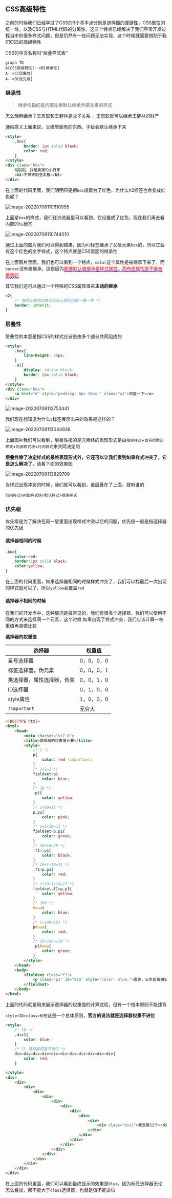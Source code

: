 ## CSS高级特性

之前的时候我们已经学过了CSS的3个基本点分别是选择器的便捷性，CSS属性的统一性，以及CSS与HTML代码的分离性，这三个特点已经解决了我们平常开发过程当中的很多样式问题，但是仍然有一些问题无法实现，这个时候就需要借助于我们CSS的高级特性

CSS的中文名称叫“层叠样式表”

```mermaid
graph TD
A[CSS高级特性]-->B[继承性]
A-->C[层叠性]
A-->D[优先级]
```

### 继承性

> 继承性指的是内部元素默认继承外部元素的样式

怎么理解继承？王思聪和王健林是父子关系 ，王思聪就可以继承王健林的财产

通俗意义上面来说，父级里面有的东西，子级会默认继承下来

```html
<style>
    .box{
        border: 2px solid black;
        color: red;
    }
</style>
<div class="box">
    啦啦啦，我是卖报的小行家
    <h2>不等天明去卖报</h2>
</div>
```

在上面的代码里面，我们明明只是把`box`设置为了红色，为什么h2标签也会变成红色呢？

![image-20220708110610995](assets/CSS高级特性/image-20220708110610995.png)

上面是`box`的样式，我们在浏览器里可以看到，它设置成了红色，现在我们再去看内部的`h2`标签

![image-20220708110744010](assets/CSS高级特性/image-20220708110744010.png)

 通过上面的图片我们可以得到结果，因为`h2`标签继承了父级元素`box`的，所以它会有这个红色的文字样式，这个特点就是CSS里面的继承性

在上面图片里面，我们也可以看到一个特点，`color`这个属性是被继承下来了，而`border`没有被继承，这是因为<span style="color:red;text-decoration:underline wavy blue">能够默认被继承是样式属性，而布局属性是不能被继承的</span>

其它我们还可以通过一个特殊的CSS属性值来**主动的继承**

```css
h2{
    /* 我想让我的边框与父级元素的边框一模一样 */
    border: inherit;
}
```

### 层叠性

层叠性的本意是指CSS的样式应该是由多个部分共同组成的

```html
<style>
    .box{
        line-height: 50px;
    }
    .a1{
        display: inline-block;
        border: 2px solid black;
    }
</style>
<div class="box">
    <a href="#" style="padding: 0px 10px;" class="a1">百度一下</a>
</div>
```

![image-20220708112753441](assets/CSS高级特性/image-20220708112753441.png)

我们现在想知道为什么`a`标签展示出来的效果是这样的？

![image-20220708113044838](assets/CSS高级特性/image-20220708113044838.png)

上面图片我们可以看到，层叠性指的是元素终的表现形式是由`继承样式`+`自带的默认样式`+`内部样式块`+`行内样式`来共同决定的

**层叠性除了决定样式的最终表现形式外，它还可以让我们看到如果样式冲突了，它是怎么解决了**，请看下面的效果图

![image-20220708113829709](assets/CSS高级特性/image-20220708113829709.png)

当样式出现冲突的时候，我们就可以看到，谁层叠在了上面，就听谁的

`行内样式>内部样式块>默认样式>继承样式`

### 优先级

优先级是为了解决在同一层里面出现样式冲突以后的问题，优先级一般是指选择器的优先级

#### 选择器相同的时候

```css
.box{
    color:red;
    border:1px solid black;
    color:yellow;     
}
```

在上面的代码里面，如果选择器相同的时候样式冲突了，我们可以找最后一次出现的样式就可以了，所以`yellow`会覆盖`red`

#### 选择器不相同的时候

在我们的开发当中，这种情况是最常见的，我们有很多个选择器，我们可以使用不同的方式来选择同一个元素，这个时候 如果出现了样式冲突，我们应该计算一权重值再来做比较

**选择器的权重值**

| 选择器                     | 权重值     |
| -------------------------- | ---------- |
| 星号选择器                 | 0，0，0，0 |
| 标签选择器，伪元素         | 0，0，0，1 |
| 类选择器，属性选择器，伪类 | 0，0，1，0 |
| ID选择器                   | 0，1，0，0 |
| style属性                  | 1，0，0，0 |
| `!important`               | 无穷大     |

```html
<!DOCTYPE html>
<html>
	<head>
		<meta charset="utf-8">
		<title>选择器的权重值计算</title>
		<style>
			/* 1 */
			p{
				color: red !important;
			}
			/* 1+1=2 */
			fieldset>p{
				color: blue;
			}
			/* 10 */
			.p1{
				color: yellow;
			}
			/* 1+10=11 */
			p.p1{
				color: pink;
			}
			/* 1+1+10=12 */
			fieldset>p.p1{
				color: green;
			}
			/* 10+10=20 */
			.f1>.p1{
				color: black;
			}
			/* 10+1+10=21 */
			.f1>p.p1{
				color: red;
			}
			/* 1+10+1+10=22 */
			fieldset.f1>p.p1{
				color: yellow;
			}
			/* 100 */
			#aaa{
				color: blue;
			}
			/* 1+100=101 */
			p#aaa{
				color: red;
			}
			/* 10+100=110 */
			.p1#aaa{
				color: green;
			}
		</style>
	</head>
	<body>
		<fieldset class="f1">
			<p class="p1" id="aaa" style="color: blue;">震惊，日本前首相安倍晋三突遭不幸福</p>
		</fieldset>
	</body>
</html>
```

上面的代码就是用来展示选择器的权重值的计算过程，但有一个根本原则不能违背

`style>ID>class>标签`这是一个总体原则，**官方的说法就是选择器权重不进位**

```html
<style>
    /* 10 */
    .div1{
        color: blue;
    }
    /* 11 选择器权重不进位 */
    div>div>div>div>div>div>div>div>div>div>div{
        color: red;
    }

</style>
<div>
    <div>
        <div>
            <div>
                <div>
                    <div>
                        <div>
                            <div>
                                <div>
                                    <div>
                                        <div class="div1">我是第11个</div>
                                    </div>
                                </div>
                            </div>
                        </div>
                    </div>
                </div>
            </div>
        </div>
    </div>
</div>
```

在上面的代码里面，我们可以看到最终显示的效果是`blue`，因为标签选择器无论怎么叠加，都不能大于`class`选择器，也就是值不能进位